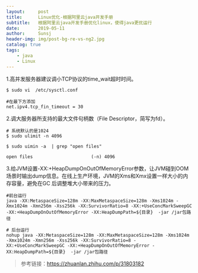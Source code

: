 ```yaml
---
layout:     post
title:      Linux优化-根据阿里云java开发手册
subtitle:   根据阿里云java开发手册优化linux，使得java更优运行
date:       2019-05-11
author:     Sunsj
header-img: img/post-bg-re-vs-ng2.jpg
catalog: true
tags:
    - java
    - Linux
---
```


1.高并发服务器建议调小TCP协议的time_wait超时时间。 

```
$ sudo vi  /etc/sysctl.conf

#在最下方添加
net.ipv4.tcp_fin_timeout = 30

```

2.调大服务器所支持的最大文件句柄数（File Descriptor，简写为fd）。

```
# 系统默认的是1024
$ sudo ulimit -n 4096 

$ sudo uimin -a  | grep "open files"

open files                      (-n) 4096

```

3.给JVM设置-XX:+HeapDumpOnOutOfMemoryError参数，让JVM碰到OOM场景时输出dump信息。在线上生产环境，JVM的Xms和Xmx设置一样大小的内存容量，避免在GC 后调整堆大小带来的压力。


```
#前台运行
java -XX:MetaspaceSize=128m -XX:MaxMetaspaceSize=128m -Xms1024m -Xmx1024m -Xmn256m -Xss256k -XX:SurvivorRatio=8 -XX:+UseConcMarkSweepGC -XX:+HeapDumpOnOutOfMemoryError -XX:HeapDumpPath=${目录}  -jar /jar包路径 

# 后台运行
nohup java -XX:MetaspaceSize=128m -XX:MaxMetaspaceSize=128m -Xms1024m -Xmx1024m -Xmn256m -Xss256k -XX:SurvivorRatio=8 -XX:+UseConcMarkSweepGC -XX:+HeapDumpOnOutOfMemoryError -XX:HeapDumpPath=${目录}  -jar /jar包路径 
```


> 参考链接：https://zhuanlan.zhihu.com/p/31803182